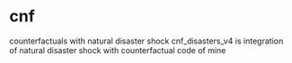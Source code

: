 # cnf
counterfactuals with natural disaster shock
cnf_disasters_v4 is integration of natural disaster shock with counterfactual code of mine
